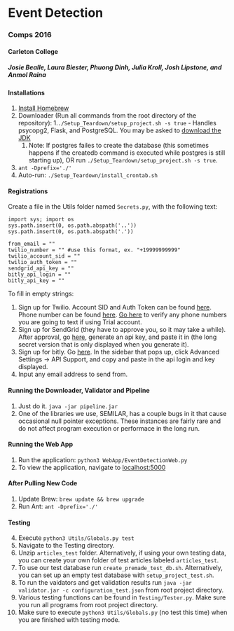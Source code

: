 # Event Detection
### Comps 2016
#### Carleton College
##### Josie Bealle, Laura Biester, Phuong Dinh, Julia Kroll, Josh Lipstone, and Anmol Raina

#### Installations
1. [Install Homebrew](http://brew.sh/)
1. Downloader (Run all commands from the root directory of the repository):
  1.`./Setup_Teardown/setup_project.sh -s true` - Handles psycopg2, Flask, and PostgreSQL. You may be asked to [download the JDK](http://www.oracle.com/technetwork/java/javase/downloads/jdk8-downloads-2133151.html)
    1. Note: If postgres failes to create the database (this sometimes happens if the createdb command is executed while postgres is still starting up), OR  run `./Setup_Teardown/setup_project.sh -s true`.
  2. `ant -Dprefix='./'`
6. Auto-run: `./Setup_Teardown/install_crontab.sh`

#### Registrations
Create a file in the Utils folder named `Secrets.py`, with the following text:
```
import sys; import os
sys.path.insert(0, os.path.abspath('..'))
sys.path.insert(0, os.path.abspath('.'))
​
from_email = ""
twilio_number = "" #use this format, ex. "+19999999999"
twilio_account_sid = ""
twilio_auth_token = ""
sendgrid_api_key = ""
bitly_api_login = ""
bitly_api_key = ""
```
To fill in empty strings:
  1. Sign up for Twilio. Account SID and Auth Token can be found [here](https://www.twilio.com/user/account/settings). Phone number can be found [here]( https://www.twilio.com/user/account/phone-numbers/incoming). [Go here](https://www.twilio.com/user/account/phone-numbers/verified) to verify any phone numbers you are going to text if using Trial account. 
  2. Sign up for SendGrid (they have to approve you, so it may take a while). After approval, go [here](https://app.sendgrid.com/settings/api_keys), generate an api key, and paste it in (the long secret version that is only displayed when you generate it).
  3. Sign up for bitly. Go [here](https://app.bitly.com/bitlinks/?actions=accountMain). In the sidebar that pops up, click Advanced Settings -> API Support, and copy and paste in the api login and key displayed.
  4. Input any email address to send from.

#### Running the Downloader, Validator and Pipeline
1. Just do it. `java -jar pipeline.jar`
2. One of the libraries we use, SEMILAR, has a couple bugs in it that cause occasional null pointer exceptions. These instances are fairly rare and do not affect program execution or performace in the long run.

#### Running the Web App
1. Run the application: `python3 WebApp/EventDetectionWeb.py`
2. To view the application, navigate to [localhost:5000](http://localhost:5000/)

#### After Pulling New Code
1. Update Brew: `brew update && brew upgrade`
2. Run Ant: `ant -Dprefix='./'`

#### Testing
4. Execute `python3 Utils/Globals.py test`
1. Navigate to the Testing directory.
1. Unzip `articles_test` folder. Alternatively, if using your own testing data, you can create your own folder of test articles labeled `articles_test`.
3. To use our test database run `create_premade_test_db.sh`. Alternatively, you can set up an empty test database with `setup_project_test.sh`.
4. To run the vaidators and get validation results  run `java -jar validator.jar -c configuration_test.json` from root project directory.
4. Various testing functions can be found in `Testing/Tester.py`. Make sure you run all programs from root project directory.
5. Make sure to execute `python3 Utils/Globals.py` (no test this time) when you are finished with testing mode.
